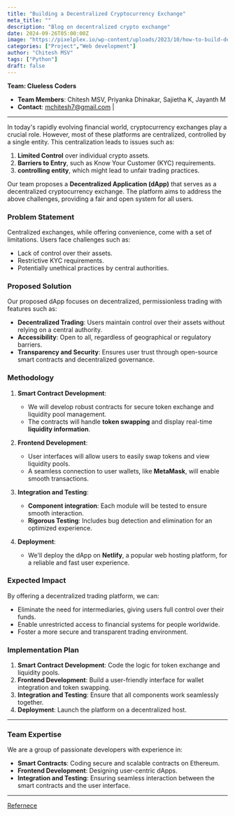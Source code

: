 ```yaml
---
title: "Building a Decentralized Cryptocurrency Exchange"
meta_title: ""
description: "Blog on decentralized crypto exchange"
date: 2024-09-26T05:00:00Z
image: "https://pixelplex.io/wp-content/uploads/2023/10/how-to-build-decentralized-crypto-exchange-main-1600.jpg"
categories: ["Project","Web development"]
author: "Chitesh MSV"
tags: ["Python"]
draft: false
---
```




**Team: Clueless Coders**
- **Team Members**: Chitesh MSV, Priyanka Dhinakar, Sajietha K, Jayanth M
- **Contact**: mchitesh7@gmail.com |

---

In today's rapidly evolving financial world, cryptocurrency exchanges play a crucial role. However, most of these platforms are centralized, controlled by a single entity. This centralization leads to issues such as:
1. **Limited Control** over individual crypto assets.
2. **Barriers to Entry**, such as Know Your Customer (KYC) requirements.
3. **controlling entity**, which might lead to unfair trading practices.

Our team proposes a **Decentralized Application (dApp)** that serves as a decentralized cryptocurrency exchange. The platform aims to address the above challenges, providing a fair and open system for all users.

### Problem Statement

Centralized exchanges, while offering convenience, come with a set of limitations. Users face challenges such as:
- Lack of control over their assets.
- Restrictive KYC requirements.
- Potentially unethical practices by central authorities.

### Proposed Solution

Our proposed dApp focuses on decentralized, permissionless trading with features such as:
- **Decentralized Trading**: Users maintain control over their assets without relying on a central authority.
- **Accessibility**: Open to all, regardless of geographical or regulatory barriers.
- **Transparency and Security**: Ensures user trust through open-source smart contracts and decentralized governance.

### Methodology

1. **Smart Contract Development**:
   - We will develop robust contracts for secure token exchange and liquidity pool management.
   - The contracts will handle **token swapping** and display real-time **liquidity information**.

2. **Frontend Development**:
   - User interfaces will allow users to easily swap tokens and view liquidity pools.
   - A seamless connection to user wallets, like **MetaMask**, will enable smooth transactions.

3. **Integration and Testing**:
   - **Component integration**: Each module will be tested to ensure smooth interaction.
   - **Rigorous Testing**: Includes bug detection and elimination for an optimized experience.

4. **Deployment**:
   - We'll deploy the dApp on **Netlify**, a popular web hosting platform, for a reliable and fast user experience.

### Expected Impact

By offering a decentralized trading platform, we can:
- Eliminate the need for intermediaries, giving users full control over their funds.
- Enable unrestricted access to financial systems for people worldwide.
- Foster a more secure and transparent trading environment.

### Implementation Plan

1. **Smart Contract Development**: Code the logic for token exchange and liquidity pools.
2. **Frontend Development**: Build a user-friendly interface for wallet integration and token swapping.
3. **Integration and Testing**: Ensure that all components work seamlessly together.
4. **Deployment**: Launch the platform on a decentralized host.

---

### Team Expertise

We are a group of passionate developers with experience in:
- **Smart Contracts**: Coding secure and scalable contracts on Ethereum.
- **Frontend Development**: Designing user-centric dApps.
- **Integration and Testing**: Ensuring seamless interaction between the smart contracts and the user interface.

---
[Refernece](https://docs.google.com/presentation/d/1EKuO0JD-LjZjGDEn8eQVMqiQyoiap_fe/edit?usp=sharing&ouid=105355364858122246330&rtpof=true&sd=true)

